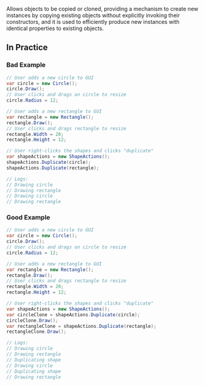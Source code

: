 Allows objects to be copied or cloned, providing a mechanism to create new instances by copying existing objects without explicitly invoking their constructors, and it is used to efficiently produce new instances with identical properties to existing objects.

## In Practice

### Bad Example

```cs
// User adds a new circle to GUI
var circle = new Circle();
circle.Draw();
// User clicks and drags on circle to resize
circle.Radius = 12;

// User adds a new rectangle to GUI
var rectangle = new Rectangle();
rectangle.Draw();
// User clicks and drags rectangle to resize
rectangle.Width = 20;
rectangle.Height = 12;

// User right-clicks the shapes and clicks "duplicate"
var shapeActions = new ShapeActions();
shapeActions.Duplicate(circle);
shapeActions.Duplicate(rectangle);

// Logs:
// Drawing circle
// Drawing rectangle
// Drawing circle
// Drawing rectangle
```

### Good Example

```cs
// User adds a new circle to GUI
var circle = new Circle();
circle.Draw();
// User clicks and drags on circle to resize
circle.Radius = 12;

// User adds a new rectangle to GUI
var rectangle = new Rectangle();
rectangle.Draw();
// User clicks and drags rectangle to resize
rectangle.Width = 20;
rectangle.Height = 12;

// User right-clicks the shapes and clicks "duplicate"
var shapeActions = new ShapeActions();
var circleClone = shapeActions.Duplicate(circle);
circleClone.Draw();
var rectangleClone = shapeActions.Duplicate(rectangle);
rectangleClone.Draw();

// Logs:
// Drawing circle
// Drawing rectangle
// Duplicating shape
// Drawing circle
// Duplicating shape
// Drawing rectangle
```
